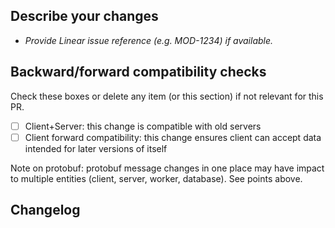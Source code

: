 ## Describe your changes

- _Provide Linear issue reference (e.g. MOD-1234) if available._


## Backward/forward compatibility checks

Check these boxes or delete any item (or this section) if not relevant for this PR.

- [ ] Client+Server: this change is compatible with old servers
- [ ] Client forward compatibility: this change ensures client can accept data intended for later versions of itself

Note on protobuf: protobuf message changes in one place may have impact to
multiple entities (client, server, worker, database). See points above.


## Changelog

<!-- If relevant, include a brief user-facing description of what's new in this version. -->
